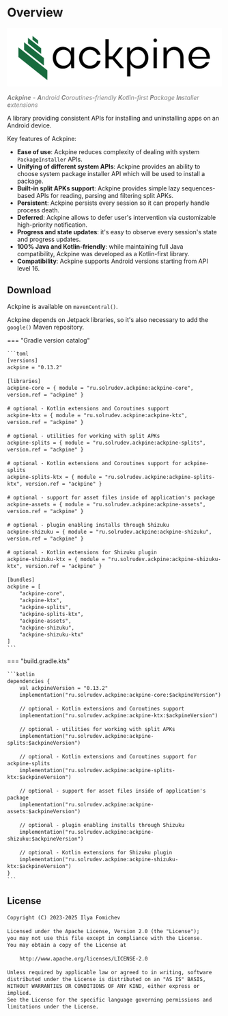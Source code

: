 Overview
========

![Ackpine](images/logo-text-colored.svg)

<span style="color:#808080">_**Ackpine** - **A**ndroid **C**oroutines-friendly **K**otlin-first **P**ackage **In**staller **e**xtensions_</span>

A library providing consistent APIs for installing and uninstalling apps on an Android device.

Key features of Ackpine:

- **Ease of use**: Ackpine reduces complexity of dealing with system `PackageInstaller` APIs.
- **Unifying of different system APIs**: Ackpine provides an ability to choose system package installer API which will be used to install a package.
- **Built-in split APKs support**: Ackpine provides simple lazy sequences-based APIs for reading, parsing and filtering split APKs.
- **Persistent**: Ackpine persists every session so it can properly handle process death.
- **Deferred**: Ackpine allows to defer user's intervention via customizable high-priority notification.
- **Progress and state updates**: it's easy to observe every session's state and progress updates.
- **100% Java and Kotlin-friendly**: while maintaining full Java compatibility, Ackpine was developed as a Kotlin-first library.
- **Compatibility**: Ackpine supports Android versions starting from API level 16.

Download
--------

Ackpine is available on `mavenCentral()`.

Ackpine depends on Jetpack libraries, so it's also necessary to add the `google()` Maven repository.

=== "Gradle version catalog"

    ```toml
    [versions]
    ackpine = "0.13.2"
    
    [libraries]
    ackpine-core = { module = "ru.solrudev.ackpine:ackpine-core", version.ref = "ackpine" }
    
    # optional - Kotlin extensions and Coroutines support
    ackpine-ktx = { module = "ru.solrudev.ackpine:ackpine-ktx", version.ref = "ackpine" }
    
    # optional - utilities for working with split APKs
    ackpine-splits = { module = "ru.solrudev.ackpine:ackpine-splits", version.ref = "ackpine" }
    
    # optional - Kotlin extensions and Coroutines support for ackpine-splits
    ackpine-splits-ktx = { module = "ru.solrudev.ackpine:ackpine-splits-ktx", version.ref = "ackpine" }
    
    # optional - support for asset files inside of application's package
    ackpine-assets = { module = "ru.solrudev.ackpine:ackpine-assets", version.ref = "ackpine" }
    
    # optional - plugin enabling installs through Shizuku
    ackpine-shizuku = { module = "ru.solrudev.ackpine:ackpine-shizuku", version.ref = "ackpine" }
    
    # optional - Kotlin extensions for Shizuku plugin
    ackpine-shizuku-ktx = { module = "ru.solrudev.ackpine:ackpine-shizuku-ktx", version.ref = "ackpine" }
    
    [bundles]
    ackpine = [
        "ackpine-core",
        "ackpine-ktx",
        "ackpine-splits",
        "ackpine-splits-ktx",
        "ackpine-assets",
        "ackpine-shizuku",
        "ackpine-shizuku-ktx"
    ]
    ```

=== "build.gradle.kts"

    ```kotlin
    dependencies {
        val ackpineVersion = "0.13.2"
        implementation("ru.solrudev.ackpine:ackpine-core:$ackpineVersion")
    
        // optional - Kotlin extensions and Coroutines support
        implementation("ru.solrudev.ackpine:ackpine-ktx:$ackpineVersion")
    
        // optional - utilities for working with split APKs
        implementation("ru.solrudev.ackpine:ackpine-splits:$ackpineVersion")
    
        // optional - Kotlin extensions and Coroutines support for ackpine-splits
        implementation("ru.solrudev.ackpine:ackpine-splits-ktx:$ackpineVersion")
    
        // optional - support for asset files inside of application's package
        implementation("ru.solrudev.ackpine:ackpine-assets:$ackpineVersion")
    
        // optional - plugin enabling installs through Shizuku
        implementation("ru.solrudev.ackpine:ackpine-shizuku:$ackpineVersion")
    
        // optional - Kotlin extensions for Shizuku plugin
        implementation("ru.solrudev.ackpine:ackpine-shizuku-ktx:$ackpineVersion")
    }
    ```

License
-------

    Copyright (C) 2023-2025 Ilya Fomichev
    
    Licensed under the Apache License, Version 2.0 (the "License");
    you may not use this file except in compliance with the License.
    You may obtain a copy of the License at
    
        http://www.apache.org/licenses/LICENSE-2.0
    
    Unless required by applicable law or agreed to in writing, software
    distributed under the License is distributed on an "AS IS" BASIS,
    WITHOUT WARRANTIES OR CONDITIONS OF ANY KIND, either express or implied.
    See the License for the specific language governing permissions and
    limitations under the License.
